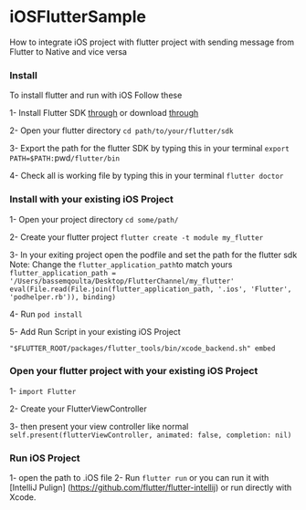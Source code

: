 # iOSFlutterSample

How to integrate iOS project with flutter project with sending message from Flutter to Native and vice versa

### Install
To install flutter and run with iOS Follow these 

1- Install Flutter SDK [through](https://flutter.io/docs/get-started/install/macos) or download [through](https://storage.googleapis.com/flutter_infra/releases/stable/macos/flutter_macos_v1.0.0-stable.zip)

2- Open your flutter directory 
`cd path/to/your/flutter/sdk`


3- Export the path for the flutter SDK by typing this in your terminal 
`export PATH=$PATH:`pwd`/flutter/bin`

4- Check all is working file by typing this in your terminal
`flutter doctor`


### Install with your existing iOS Project
1- Open your project directory
`cd some/path/`

2- Create your flutter project
`flutter create -t module my_flutter`

3- In your exiting project open the podfile and set the path for the flutter sdk
   Note: Change the `flutter_application_path`to match yours
`  flutter_application_path = '/Users/bassemqoulta/Desktop/FlutterChannel/my_flutter'
  eval(File.read(File.join(flutter_application_path, '.ios', 'Flutter', 'podhelper.rb')), binding)
`

4- Run `pod install`

5- Add Run Script in your existing iOS Project
```"$FLUTTER_ROOT/packages/flutter_tools/bin/xcode_backend.sh" build
"$FLUTTER_ROOT/packages/flutter_tools/bin/xcode_backend.sh" embed
```


### Open your flutter project with your existing iOS Project
1- `import Flutter`

2- Create your FlutterViewController 

3- then present your view controller like normal
`self.present(flutterViewController, animated: false, completion: nil)`


### Run iOS Project
1- open the path to .iOS file
2- Run `flutter run` or you can run it with [IntelliJ Pulign] (https://github.com/flutter/flutter-intellij)  or run directly with Xcode.


